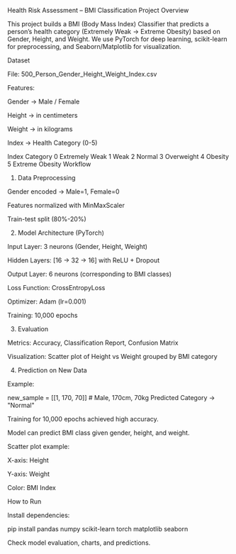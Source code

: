 Health Risk Assessment – BMI Classification
Project Overview

This project builds a BMI (Body Mass Index) Classifier that predicts a person’s health category (Extremely Weak → Extreme Obesity) based on Gender, Height, and Weight.
We use PyTorch for deep learning, scikit-learn for preprocessing, and Seaborn/Matplotlib for visualization.

Dataset

File: 500_Person_Gender_Height_Weight_Index.csv

Features:

Gender → Male / Female

Height → in centimeters

Weight → in kilograms

Index → Health Category (0-5)

Index	Category
0	Extremely Weak
1	Weak
2	Normal
3	Overweight
4	Obesity
5	Extreme Obesity
 Workflow
1. Data Preprocessing

Gender encoded → Male=1, Female=0

Features normalized with MinMaxScaler

Train-test split (80%-20%)

2. Model Architecture (PyTorch)

Input Layer: 3 neurons (Gender, Height, Weight)

Hidden Layers: [16 → 32 → 16] with ReLU + Dropout

Output Layer: 6 neurons (corresponding to BMI classes)

Loss Function: CrossEntropyLoss

Optimizer: Adam (lr=0.001)

Training: 10,000 epochs

3. Evaluation

Metrics: Accuracy, Classification Report, Confusion Matrix

Visualization: Scatter plot of Height vs Weight grouped by BMI category

4. Prediction on New Data

Example:

new_sample = [[1, 170, 70]]  # Male, 170cm, 70kg
Predicted Category → "Normal"


Training for 10,000 epochs achieved high accuracy.

Model can predict BMI class given gender, height, and weight.

Scatter plot example:

X-axis: Height

Y-axis: Weight

Color: BMI Index

How to Run

Install dependencies:

pip install pandas numpy scikit-learn torch matplotlib seaborn







Check model evaluation, charts, and predictions.

